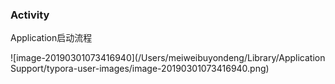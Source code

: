 ### Activity

Application启动流程

![image-20190301073416940](/Users/meiweibuyondeng/Library/Application Support/typora-user-images/image-20190301073416940.png)



